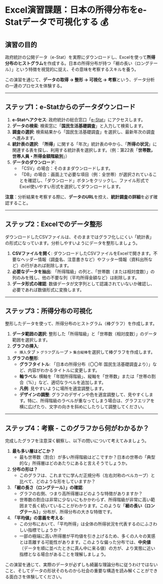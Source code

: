 # Excel演習課題：日本の所得分布をe-Statデータで可視化する 💰

## 演習の目的

政府統計の公開データ（e-Stat）を実際にダウンロードし、Excelを使って**所得分布のヒストグラム**を作成する。日本の所得分布が持つ「裾の長い（ロングテール）」という特徴を視覚的に捉え、その意味を考察するスキルを養う。

この演習を通じて、**データの取得 → 整形 → 可視化 → 考察**という、データ分析の一連のプロセスを体験する。

---

## ステップ1：e-Statからのデータダウンロード

1.  **e-Statへアクセス**: 政府統計の総合窓口「[e-Stat](https://www.e-stat.go.jp/)」にアクセスします。
2.  **データの検索**: 検索窓に「**国民生活基礎調査**」と入力して検索します。
3.  **調査の選択**: 検索結果から「国民生活基礎調査」を選択し、最新年次の調査へ進みます。
4.  **統計表の選択**: 「**所得**」に関する「年次」統計表の中から、「**所得の状況**」に関連する表を探し、利用する統計表を選択します。（例：第22表「**世帯数，世帯人員・所得金額階級別**」）
5.  **データのダウンロード**:
    * 「CSV」の場合：そのままダウンロードします。
    * 「DB」の場合：画面上で必要な項目（例：全世帯）が選択されていることを確認し、「ダウンロード」ボタンをクリックし、ファイル形式でExcel使いやすい形式を選択してダウンロードします。

**注意**：分析結果を考察する際に、**データのURL**を控え、**統計調査の詳細**を必ず確認すること。


---

## ステップ2：Excelでのデータ整形

ダウンロードしたCSVファイルは、そのままではグラフ化しにくい「統計表」の形式になっています。分析しやすいようにデータを整形しましょう。

1.  **CSVファイルを開く**: ダウンロードしたCSVファイルをExcelで開きます。不要なヘッダー情報（調査名、注意書きなど）やフッター情報（資料出所など）の行があれば削除します。
2.  **必要なデータを抽出**: 「所得階級」の列と、「世帯数（または相対度数）」の列のみを残し、他の不要な列（平均所得金額など）は削除します。
3.  **データ形式の確認**: 数値データが文字列として認識されていないか確認し、必要であれば数値形式に変換します。


---

## ステップ3：所得分布の可視化

整形したデータを使って、所得分布のヒストグラム（棒グラフ）を作成します。

1.  **データ範囲の選択**: 整形した「所得階級」と「世帯数（相対度数）」のデータ範囲を選択します。
2.  **グラフの挿入**:
    * `挿入`タブ > `グラフ`グループ > `集合縦棒`を選択して棒グラフを作成します。
3.  **グラフの整形**:
    * **グラフタイトル**: 「日本の所得分布（〇〇年 国民生活基礎調査より）」など、内容がわかるタイトルに変更します。
    * **軸ラベル**: 横軸を「年間所得階級」、縦軸を「世帯数」または「世帯の割合（%）」など、適切なラベルを追加します。
    * **凡例**: 見やすいように場所を適宜調整します。
    * **デザインの調整**: グラフのデザインや色を適宜調整して、見やすくします。特に、所得階級のラベルが重なってしまう場合は、グラフエリアを横に広げたり、文字の向きを斜めにしたりして調整してください。



---

## ステップ4：考察 - このグラフから何がわかるか？

完成したグラフを注意深く観察し、以下の問いについて考えてみましょう。

1.  **最も多い層はどこか？**
    * 最も世帯数（割合）が多い所得階級はどこですか？日本の世帯の「典型的な」所得層はどのあたりにあると言えそうでしょうか。
2.  **分布の形は？**
    * このグラフは、これまでに学んだ正規分布（左右対称のベルカーブ）と比べて、どのような形をしていますか？
3.  **「裾の長さ（ロングテール）」の確認**:
    * グラフの右側、つまり高所得層はどのような特徴がありますか？
    * 世帯数の割合は非常に少ないにもかかわらず、所得階級が非常に高い範囲まで長く続いていることがわかります。このような「**裾の長い（ロングテール）**」分布が、所得分布の大きな特徴です。
4.  **「平均値」の意義を考える**:
    * この分布において、「平均所得」は全体の所得状況を代表するのにふさわしい指標でしょうか？
    * 一部の極端に高い所得層が平均値を引き上げるため、多くの人々の実感とは乖離する可能性があります。このような偏った分布では、**中央値**（データを順に並べたときに真ん中に来る値）の方が、より実態に近い指標となる場合があることを理解しましょう。

この演習を通じて、実際のデータが必ずしも綺麗な理論分布に従うわけではないこと、そしてデータの形状そのものから社会の重要な構造を読み解くことができる面白さを体験してください。
